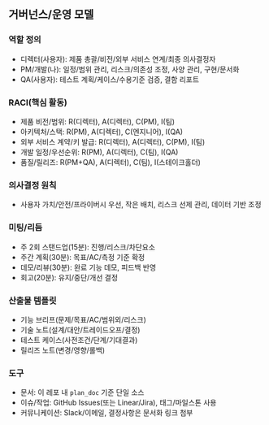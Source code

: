 ## 거버넌스/운영 모델

### 역할 정의
- 디렉터(사용자): 제품 총괄/비전/외부 서비스 연계/최종 의사결정자
- PM/개발(나): 일정/범위 관리, 리스크/의존성 조정, 사양 관리, 구현/문서화
- QA(사용자): 테스트 계획/케이스/수용기준 검증, 결함 리포트

### RACI(핵심 활동)
- 제품 비전/범위: R(디렉터), A(디렉터), C(PM), I(팀)
- 아키텍처/스택: R(PM), A(디렉터), C(엔지니어), I(QA)
- 외부 서비스 계약/키 발급: R(디렉터), A(디렉터), C(PM), I(팀)
- 개발 일정/우선순위: R(PM), A(디렉터), C(팀), I(QA)
- 품질/릴리즈: R(PM+QA), A(디렉터), C(팀), I(스테이크홀더)

### 의사결정 원칙
- 사용자 가치/안전/프라이버시 우선, 작은 배치, 리스크 선제 관리, 데이터 기반 조정

### 미팅/리듬
- 주 2회 스탠드업(15분): 진행/리스크/차단요소
- 주간 계획(30분): 목표/AC/측정 기준 확정
- 데모/리뷰(30분): 완료 기능 데모, 피드백 반영
- 회고(20분): 유지/중단/개선 결정

### 산출물 템플릿
- 기능 브리프(문제/목표/AC/범위외/리스크)
- 기술 노트(설계/대안/트레이드오프/결정)
- 테스트 케이스(사전조건/단계/기대결과)
- 릴리즈 노트(변경/영향/롤백)

### 도구
- 문서: 이 레포 내 `plan_doc` 기준 단일 소스
- 이슈/작업: GitHub Issues(또는 Linear/Jira), 태그/마일스톤 사용
- 커뮤니케이션: Slack/이메일, 결정사항은 문서화 링크 첨부
